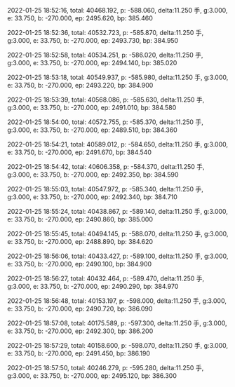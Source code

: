 2022-01-25 18:52:16, total: 40468.192, p: -588.060, delta:11.250 手, g:3.000, e: 33.750, b: -270.000, ep: 2495.620, bp: 385.460

2022-01-25 18:52:36, total: 40532.723, p: -585.870, delta:11.250 手, g:3.000, e: 33.750, b: -270.000, ep: 2493.730, bp: 384.950

2022-01-25 18:52:58, total: 40534.251, p: -586.020, delta:11.250 手, g:3.000, e: 33.750, b: -270.000, ep: 2494.140, bp: 385.020

2022-01-25 18:53:18, total: 40549.937, p: -585.980, delta:11.250 手, g:3.000, e: 33.750, b: -270.000, ep: 2493.220, bp: 384.900

2022-01-25 18:53:39, total: 40568.086, p: -585.630, delta:11.250 手, g:3.000, e: 33.750, b: -270.000, ep: 2491.010, bp: 384.580

2022-01-25 18:54:00, total: 40572.755, p: -585.370, delta:11.250 手, g:3.000, e: 33.750, b: -270.000, ep: 2489.510, bp: 384.360

2022-01-25 18:54:21, total: 40589.012, p: -584.650, delta:11.250 手, g:3.000, e: 33.750, b: -270.000, ep: 2491.670, bp: 384.540

2022-01-25 18:54:42, total: 40606.358, p: -584.370, delta:11.250 手, g:3.000, e: 33.750, b: -270.000, ep: 2492.350, bp: 384.590

2022-01-25 18:55:03, total: 40547.972, p: -585.340, delta:11.250 手, g:3.000, e: 33.750, b: -270.000, ep: 2492.340, bp: 384.710

2022-01-25 18:55:24, total: 40438.867, p: -589.140, delta:11.250 手, g:3.000, e: 33.750, b: -270.000, ep: 2490.860, bp: 385.000

2022-01-25 18:55:45, total: 40494.145, p: -588.070, delta:11.250 手, g:3.000, e: 33.750, b: -270.000, ep: 2488.890, bp: 384.620

2022-01-25 18:56:06, total: 40433.427, p: -589.100, delta:11.250 手, g:3.000, e: 33.750, b: -270.000, ep: 2490.100, bp: 384.900

2022-01-25 18:56:27, total: 40432.464, p: -589.470, delta:11.250 手, g:3.000, e: 33.750, b: -270.000, ep: 2490.290, bp: 384.970

2022-01-25 18:56:48, total: 40153.197, p: -598.000, delta:11.250 手, g:3.000, e: 33.750, b: -270.000, ep: 2490.720, bp: 386.090

2022-01-25 18:57:08, total: 40175.589, p: -597.300, delta:11.250 手, g:3.000, e: 33.750, b: -270.000, ep: 2492.300, bp: 386.200

2022-01-25 18:57:29, total: 40158.600, p: -598.070, delta:11.250 手, g:3.000, e: 33.750, b: -270.000, ep: 2491.450, bp: 386.190

2022-01-25 18:57:50, total: 40246.279, p: -595.280, delta:11.250 手, g:3.000, e: 33.750, b: -270.000, ep: 2495.120, bp: 386.300